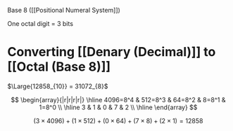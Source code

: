 Base 8 ([[Positional Numeral System]])

One octal digit = 3 bits

# Converting [[Denary (Decimal)]] to [[Octal (Base 8)]]
$\Large{12858_{10}} = 31072_{8}$

$$
\begin{array}{|r|r|r|r|}
\hline
4096=8^4 & 512=8^3 & 64=8^2 & 8=8^1 & 1=8^0 \\
\hline
3 & 1 & 0 & 7 & 2 \\
\hline
\end{array}
$$

$$
(3 \times 4096) +
(1 \times 512) +
(0 \times 64) +
(7 \times 8) +
(2 \times 1)
= 12858
$$